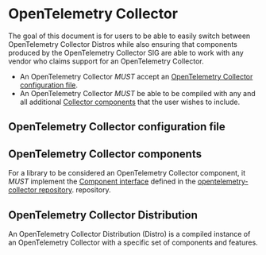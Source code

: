 <!--- Hugo front matter used to generate the website version of this page:
path_base_for_github_subdir:
  from: tmp/otel/specification/baggage/_index.md
  to: baggage/README.md
--->

# OpenTelemetry Collector

The goal of this document is for users to be able to easily switch between
OpenTelemetry Collector Distros while also ensuring that components produced by
the OpenTelemetry Collector SIG are able to work with any vendor who claims
support for an OpenTelemetry Collector.

- An OpenTelemetry Collector _MUST_ accept an [OpenTelemetry Collector configuration
  file](#opentelemetry-collector-configuration-file).
- An OpenTelemetry Collector _MUST_ be able to be compiled with any and all
  additional [Collector components](#opentelemetry-collector-components) that
  the user wishes to include.

## OpenTelemetry Collector configuration file

## OpenTelemetry Collector components

For a library to be considered an OpenTelemetry Collector component, it _MUST_
implement the [Component interface](https://github.com/open-telemetry/opentelemetry-collector/blob/main/component/component.go)
defined in the [opentelemetry-collector repository](https://github.com/open-telemetry/opentelemetry-collector).
repository.

## OpenTelemetry Collector Distribution

An OpenTelemetry Collector Distribution (Distro) is a compiled instance
of an OpenTelemetry Collector with a specific set of components and features.
